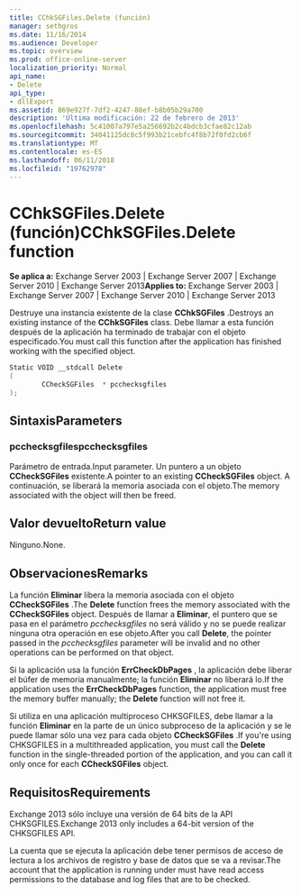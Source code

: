 ```yaml
---
title: CChkSGFiles.Delete (función)
manager: sethgros
ms.date: 11/16/2014
ms.audience: Developer
ms.topic: overview
ms.prod: office-online-server
localization_priority: Normal
api_name:
- Delete
api_type:
- dllExport
ms.assetid: 869e927f-7df2-4247-88ef-b8b05b29a700
description: 'Última modificación: 22 de febrero de 2013'
ms.openlocfilehash: 5c41007a797e5a256692b2c4bdcb3cfae82c12ab
ms.sourcegitcommit: 34041125dc8c5f993b21cebfc4f8b72f0fd2cb6f
ms.translationtype: MT
ms.contentlocale: es-ES
ms.lasthandoff: 06/11/2018
ms.locfileid: "19762978"
---
```

# <a name="cchksgfilesdelete-function"></a><span data-ttu-id="d7069-103">CChkSGFiles.Delete (función)</span><span class="sxs-lookup"><span data-stu-id="d7069-103">CChkSGFiles.Delete function</span></span>

<span data-ttu-id="d7069-104">**Se aplica a:** Exchange Server 2003 | Exchange Server 2007 | Exchange Server 2010 | Exchange Server 2013</span><span class="sxs-lookup"><span data-stu-id="d7069-104">**Applies to:** Exchange Server 2003 | Exchange Server 2007 | Exchange Server 2010 | Exchange Server 2013</span></span>
  
<span data-ttu-id="d7069-105">Destruye una instancia existente de la clase **CChkSGFiles** .</span><span class="sxs-lookup"><span data-stu-id="d7069-105">Destroys an existing instance of the **CChkSGFiles** class.</span></span> <span data-ttu-id="d7069-106">Debe llamar a esta función después de la aplicación ha terminado de trabajar con el objeto especificado.</span><span class="sxs-lookup"><span data-stu-id="d7069-106">You must call this function after the application has finished working with the specified object.</span></span> 
  
```cs
Static VOID __stdcall Delete 
(
        CCheckSGFiles  * pcchecksgfiles
);

```

## <a name="parameters"></a><span data-ttu-id="d7069-107">Sintaxis</span><span class="sxs-lookup"><span data-stu-id="d7069-107">Parameters</span></span>

### <a name="pcchecksgfiles"></a><span data-ttu-id="d7069-108">pcchecksgfiles</span><span class="sxs-lookup"><span data-stu-id="d7069-108">pcchecksgfiles</span></span> 
  
<span data-ttu-id="d7069-109">Parámetro de entrada.</span><span class="sxs-lookup"><span data-stu-id="d7069-109">Input parameter.</span></span> <span data-ttu-id="d7069-110">Un puntero a un objeto **CCheckSGFiles** existente.</span><span class="sxs-lookup"><span data-stu-id="d7069-110">A pointer to an existing **CCheckSGFiles** object.</span></span> <span data-ttu-id="d7069-111">A continuación, se liberará la memoria asociada con el objeto.</span><span class="sxs-lookup"><span data-stu-id="d7069-111">The memory associated with the object will then be freed.</span></span> 
    
## <a name="return-value"></a><span data-ttu-id="d7069-112">Valor devuelto</span><span class="sxs-lookup"><span data-stu-id="d7069-112">Return value</span></span>

<span data-ttu-id="d7069-113">Ninguno.</span><span class="sxs-lookup"><span data-stu-id="d7069-113">None.</span></span>
  
## <a name="remarks"></a><span data-ttu-id="d7069-114">Observaciones</span><span class="sxs-lookup"><span data-stu-id="d7069-114">Remarks</span></span>

<span data-ttu-id="d7069-115">La función **Eliminar** libera la memoria asociada con el objeto **CCheckSGFiles** .</span><span class="sxs-lookup"><span data-stu-id="d7069-115">The **Delete** function frees the memory associated with the **CCheckSGFiles** object.</span></span> <span data-ttu-id="d7069-116">Después de llamar a **Eliminar**, el puntero que se pasa en el parámetro *pcchecksgfiles* no será válido y no se puede realizar ninguna otra operación en ese objeto.</span><span class="sxs-lookup"><span data-stu-id="d7069-116">After you call **Delete**, the pointer passed in the  *pcchecksgfiles*  parameter will be invalid and no other operations can be performed on that object.</span></span> 
  
<span data-ttu-id="d7069-117">Si la aplicación usa la función **ErrCheckDbPages** , la aplicación debe liberar el búfer de memoria manualmente; la función **Eliminar** no liberará lo.</span><span class="sxs-lookup"><span data-stu-id="d7069-117">If the application uses the **ErrCheckDbPages** function, the application must free the memory buffer manually; the **Delete** function will not free it.</span></span> 
  
<span data-ttu-id="d7069-118">Si utiliza en una aplicación multiproceso CHKSGFILES, debe llamar a la función **Eliminar** en la parte de un único subproceso de la aplicación y se le puede llamar sólo una vez para cada objeto **CCheckSGFiles** .</span><span class="sxs-lookup"><span data-stu-id="d7069-118">If you're using CHKSGFILES in a multithreaded application, you must call the **Delete** function in the single-threaded portion of the application, and you can call it only once for each **CCheckSGFiles** object.</span></span> 
  
## <a name="requirements"></a><span data-ttu-id="d7069-119">Requisitos</span><span class="sxs-lookup"><span data-stu-id="d7069-119">Requirements</span></span>

<span data-ttu-id="d7069-120">Exchange 2013 sólo incluye una versión de 64 bits de la API CHKSGFILES.</span><span class="sxs-lookup"><span data-stu-id="d7069-120">Exchange 2013 only includes a 64-bit version of the CHKSGFILES API.</span></span>
  
<span data-ttu-id="d7069-121">La cuenta que se ejecuta la aplicación debe tener permisos de acceso de lectura a los archivos de registro y base de datos que se va a revisar.</span><span class="sxs-lookup"><span data-stu-id="d7069-121">The account that the application is running under must have read access permissions to the database and log files that are to be checked.</span></span>
  

